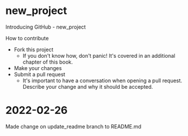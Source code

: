# new_project
Introducing GitHub - new_project

How to contribute
- Fork this project
	- If you don't know how, don't panic!  It's covered in an additional chapter of this book.
- Make your changes
- Submit a pull request
	- It's important to have a conversation when opening a pull request.  Describe your change and why it should be accepted.

# 2022-02-26
Made change on update_readme branch to README.md
